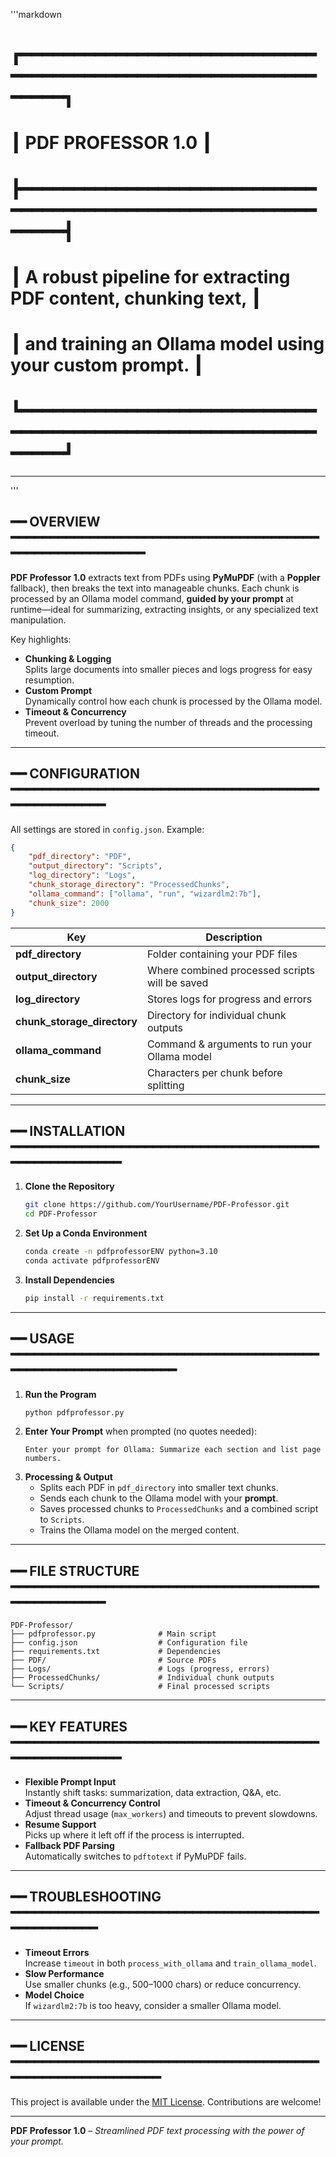 '''markdown
# ┏━━━━━━━━━━━━━━━━━━━━━━━━━━━━━━━━━━━━━━━━━━━━━━━━━━━━━━━━━━━━━━┓
# ┃                       PDF PROFESSOR 1.0                       ┃
# ┣━━━━━━━━━━━━━━━━━━━━━━━━━━━━━━━━━━━━━━━━━━━━━━━━━━━━━━━━━━━━━━┫
# ┃ A robust pipeline for extracting PDF content, chunking text,  ┃
# ┃ and training an Ollama model using your custom prompt.        ┃
# ┗━━━━━━━━━━━━━━━━━━━━━━━━━━━━━━━━━━━━━━━━━━━━━━━━━━━━━━━━━━━━━━┛

---
'''

## ━━ OVERVIEW ━━━━━━━━━━━━━━━━━━━━━━━━━━━━━━━━━━━━━━━━━━━━━━━━━━━━━━━━

**PDF Professor 1.0** extracts text from PDFs using **PyMuPDF** (with a **Poppler** fallback), then breaks the text into manageable chunks. Each chunk is processed by an Ollama model command, **guided by your prompt** at runtime—ideal for summarizing, extracting insights, or any specialized text manipulation.

Key highlights:

- **Chunking & Logging**  
  Splits large documents into smaller pieces and logs progress for easy resumption.  
- **Custom Prompt**  
  Dynamically control how each chunk is processed by the Ollama model.  
- **Timeout & Concurrency**  
  Prevent overload by tuning the number of threads and the processing timeout.

---

## ━━ CONFIGURATION ━━━━━━━━━━━━━━━━━━━━━━━━━━━━━━━━━━━━━━━━━━━━━━━━━━━

All settings are stored in `config.json`. Example:

```json
{
    "pdf_directory": "PDF",
    "output_directory": "Scripts",
    "log_directory": "Logs",
    "chunk_storage_directory": "ProcessedChunks",
    "ollama_command": ["ollama", "run", "wizardlm2:7b"],
    "chunk_size": 2000
}
```

| Key                         | Description                                             |
|-----------------------------|---------------------------------------------------------|
| **pdf_directory**           | Folder containing your PDF files                       |
| **output_directory**        | Where combined processed scripts will be saved         |
| **log_directory**           | Stores logs for progress and errors                    |
| **chunk_storage_directory** | Directory for individual chunk outputs                 |
| **ollama_command**          | Command & arguments to run your Ollama model           |
| **chunk_size**              | Characters per chunk before splitting                  |

---

## ━━ INSTALLATION ━━━━━━━━━━━━━━━━━━━━━━━━━━━━━━━━━━━━━━━━━━━━━━━━━━━━━

1. **Clone the Repository**
   ```bash
   git clone https://github.com/YourUsername/PDF-Professor.git
   cd PDF-Professor
   ```
2. **Set Up a Conda Environment**
   ```bash
   conda create -n pdfprofessorENV python=3.10
   conda activate pdfprofessorENV
   ```
3. **Install Dependencies**
   ```bash
   pip install -r requirements.txt
   ```

---

## ━━ USAGE ━━━━━━━━━━━━━━━━━━━━━━━━━━━━━━━━━━━━━━━━━━━━━━━━━━━━━━━━━━━━

1. **Run the Program**
   ```bash
   python pdfprofessor.py
   ```
2. **Enter Your Prompt** when prompted (no quotes needed):
   ```
   Enter your prompt for Ollama: Summarize each section and list page numbers.
   ```
3. **Processing & Output**
   - Splits each PDF in `pdf_directory` into smaller text chunks.  
   - Sends each chunk to the Ollama model with your **prompt**.  
   - Saves processed chunks to `ProcessedChunks` and a combined script to `Scripts`.  
   - Trains the Ollama model on the merged content.

---

## ━━ FILE STRUCTURE ━━━━━━━━━━━━━━━━━━━━━━━━━━━━━━━━━━━━━━━━━━━━━━━━━━━

```plaintext
PDF-Professor/
├── pdfprofessor.py              # Main script
├── config.json                  # Configuration file
├── requirements.txt             # Dependencies
├── PDF/                         # Source PDFs
├── Logs/                        # Logs (progress, errors)
├── ProcessedChunks/             # Individual chunk outputs
└── Scripts/                     # Final processed scripts
```

---

## ━━ KEY FEATURES ━━━━━━━━━━━━━━━━━━━━━━━━━━━━━━━━━━━━━━━━━━━━━━━━━━━━━

- **Flexible Prompt Input**  
  Instantly shift tasks: summarization, data extraction, Q&A, etc.  
- **Timeout & Concurrency Control**  
  Adjust thread usage (`max_workers`) and timeouts to prevent slowdowns.  
- **Resume Support**  
  Picks up where it left off if the process is interrupted.  
- **Fallback PDF Parsing**  
  Automatically switches to `pdftotext` if PyMuPDF fails.

---

## ━━ TROUBLESHOOTING ━━━━━━━━━━━━━━━━━━━━━━━━━━━━━━━━━━━━━━━━━━━━━━━━━━

- **Timeout Errors**  
  Increase `timeout` in both `process_with_ollama` and `train_ollama_model`.  
- **Slow Performance**  
  Use smaller chunks (e.g., 500–1000 chars) or reduce concurrency.  
- **Model Choice**  
  If `wizardlm2:7b` is too heavy, consider a smaller Ollama model.

---

## ━━ LICENSE ━━━━━━━━━━━━━━━━━━━━━━━━━━━━━━━━━━━━━━━━━━━━━━━━━━━━━━━━━━

This project is available under the [MIT License](LICENSE). Contributions are welcome!

---

**PDF Professor 1.0** – *Streamlined PDF text processing with the power of your prompt.*  
